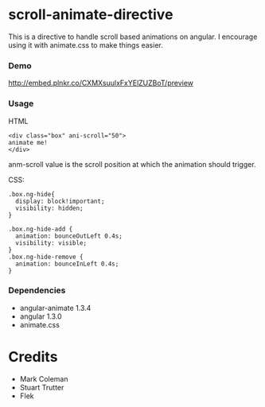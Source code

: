 # scroll-animate-directive

This is a directive to handle scroll based animations on angular.
I encourage using it with animate.css to make things easier.

### Demo
http://embed.plnkr.co/CXMXsuulxFxYElZUZBoT/preview

### Usage

HTML

```
<div class="box" ani-scroll="50">
animate me!
</div>
```

anm-scroll value is the scroll position at which the animation should trigger.

CSS:
```
.box.ng-hide{
  display: block!important;
  visibility: hidden;
}

.box.ng-hide-add {
  animation: bounceOutLeft 0.4s;
  visibility: visible;
}
.box.ng-hide-remove {
  animation: bounceInLeft 0.4s;
}
```

### Dependencies
- angular-animate 1.3.4
- angular 1.3.0
- animate.css

# Credits
- Mark Coleman
- Stuart Trutter
- Flek
